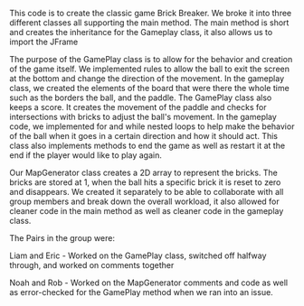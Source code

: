 This code is to create the classic game Brick Breaker. We broke it into three different classes all supporting the main method. The main method is short and creates the inheritance for the Gameplay class, 
it also allows us to import the JFrame 


The purpose of the GamePlay class is to allow for the behavior and creation of the game itself. We implemented rules to allow the ball to exit the screen at the bottom and change
the direction of the movement. In the gameplay class, we created the elements of the board that were there the whole time such as the borders the ball, and the paddle. The GamePlay class also keeps a score.
It creates the movement of the paddle and checks for intersections with bricks to adjust the ball's movement. 
In the gameplay code, we implemented for and while nested loops to help make the behavior of the ball when it goes in a certain direction and how it should act. 
This class also implements methods to end the game as well as restart it at the end if the player would like to play again. 

Our MapGenerator class creates a 2D array to represent the bricks. The bricks are stored at 1, when the ball hits a specific brick it is reset to zero and disappears. 
We created it separately to be able to collaborate with all group members and break down the overall workload, it also allowed for cleaner code in the main method as well as cleaner code in the gameplay class. 


The Pairs in the group were:

Liam and Eric - Worked on the GamePlay class, switched off halfway through, and worked on comments together 

Noah and Rob - Worked on the MapGenerator comments and code as well as error-checked for the GamePlay method when we ran into an issue. 
